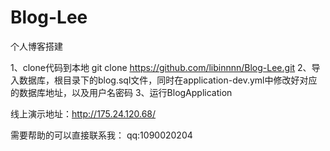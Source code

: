 # Blog-Lee
个人博客搭建


1、clone代码到本地
git clone https://github.com/libinnnn/Blog-Lee.git
2、导入数据库，根目录下的blog.sql文件，同时在application-dev.yml中修改好对应的数据库地址，以及用户名密码
3、运行BlogApplication


线上演示地址：http://175.24.120.68/

需要帮助的可以直接联系我：
qq:1090020204
